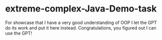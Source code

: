 # extreme-complex-Java-Demo-task
For showcase that I have a very good understanding of OOP I let the GPT do its work and put it here instead. Congratulations, you figured out I can use the GPT!
